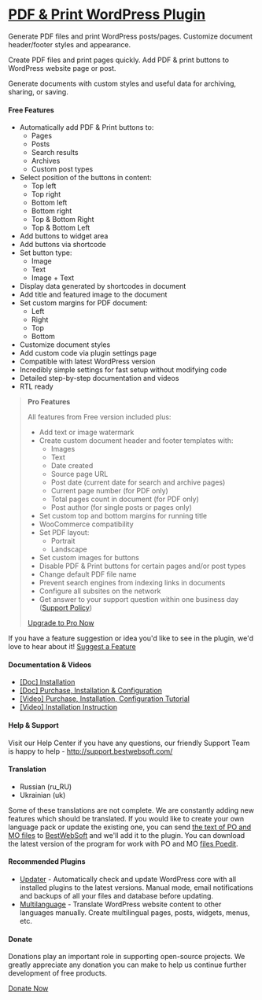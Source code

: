 <a href="https://bestwebsoft.com/products/wordpress/plugins/pdf-print/" target=_blank>PDF & Print WordPress Plugin</a>
========================

Generate PDF files and print WordPress posts/pages. Customize document header/footer styles and appearance.

<p>Create PDF files and print pages quickly. Add PDF &#38; print buttons to WordPress website page or post.</p>

<p>Generate documents with custom styles and useful data for archiving, sharing, or saving.</p>


<div class='video'></div>


<h4>Free Features</h4>

<ul>
<li>Automatically add PDF &#38; Print buttons to:

<ul>
<li>Pages</li>
<li>Posts</li>
<li>Search results</li>
<li>Archives</li>
<li>Custom post types</li>
</ul></li>
<li>Select position of the buttons in content:

<ul>
<li>Top left</li>
<li>Top right</li>
<li>Bottom left</li>
<li>Bottom right</li>
<li>Top &#38; Bottom Right</li>
<li>Top &#38; Bottom Left</li>
</ul></li>
<li>Add buttons to widget area</li>
<li>Add buttons via shortcode</li>
<li>Set button type:

<ul>
<li>Image</li>
<li>Text</li>
<li>Image + Text</li>
</ul></li>
<li>Display data generated by shortcodes in document</li>
<li>Add title and featured image to the document</li>
<li>Set custom margins for PDF document:

<ul>
<li>Left</li>
<li>Right</li>
<li>Top</li>
<li>Bottom</li>
</ul></li>
<li>Customize document styles</li>
<li>Add custom code via plugin settings page</li>
<li>Compatible with latest WordPress version</li>
<li>Incredibly simple settings for fast setup without modifying code</li>
<li>Detailed step-by-step documentation and videos</li>
<li>RTL ready</li>
</ul>

<blockquote>
  <p><strong>Pro Features</strong></p>
  
  <p>All features from Free version included plus:</p>
  
  <ul>
  <li>Add text or image watermark</li>
  <li>Create custom document header and footer templates with:
  
  <ul>
  <li>Images</li>
  <li>Text</li>
  <li>Date created</li>
  <li>Source page URL</li>
  <li>Post date (current date for search and archive pages)</li>
  <li>Current page number (for PDF only)</li>
  <li>Total pages count in document (for PDF only)</li>
  <li>Post author (for single posts or pages only)</li>
  </ul></li>
  <li>Set custom top and bottom margins for running title</li>
  <li>WooCommerce compatibility</li>
  <li>Set PDF layout:
  
  <ul>
  <li>Portrait</li>
  <li>Landscape</li>
  </ul></li>
  <li>Set custom images for buttons</li>
  <li>Disable PDF &#38; Print buttons for certain pages and/or post types</li>
  <li>Change default PDF file name</li>
  <li>Prevent search engines from indexing links in documents</li>
  <li>Configure all subsites on the network</li>
  <li>Get answer to your support question within one business day (<a href="http://bestwebsoft.com/support-policy/">Support Policy</a>)</li>
  </ul>
  
  <p><a href="http://bestwebsoft.com/products/wordpress/plugins/pdf-print/?k=6a544b359e625de8281a635315d84a70">Upgrade to Pro Now</a></p>
</blockquote>

<p>If you have a feature suggestion or idea you'd like to see in the plugin, we'd love to hear about it! <a href="http://support.bestwebsoft.com/hc/en-us/requests/new">Suggest a Feature</a></p>

<h4>Documentation &#38; Videos</h4>

<ul>
<li><a href="https://docs.google.com/document/d/1Wwins2PmrzAYiEgFZDtRzMNDq9Sr7XDeqjGNm7b-oi8/">[Doc] Installation</a></li>
<li><a href="https://docs.google.com/document/d/1VwxFpeduD20TsP_sG-kLWvN9x7_V50dQQuV-p8_Y18o/">[Doc] Purchase, Installation &#38; Configuration</a></li>
<li><a href="https://www.youtube.com/watch?v=K6aT6Ew9J0g">[Video] Purchase, Installation, Configuration Tutorial</a></li>
<li><a href="http://www.youtube.com/watch?v=E3w9ID3p2-A">[Video] Installation Instruction</a></li>
</ul>

<h4>Help &#38; Support</h4>

<p>Visit our Help Center if you have any questions, our friendly Support Team is happy to help - <a href="http://support.bestwebsoft.com/">http://support.bestwebsoft.com/</a></p>

<h4>Translation</h4>

<ul>
<li>Russian (ru_RU)</li>
<li>Ukrainian (uk)</li>
</ul>

<p>Some of these translations are not complete. We are constantly adding new features which should be translated. If you would like to create your own language pack or update the existing one, you can send <a href="http://codex.wordpress.org/Translating_WordPress">the text of PO and MO files</a> to <a href="http://support.bestwebsoft.com/hc/en-us/requests/new">BestWebSoft</a> and we'll add it to the plugin. You can download the latest version of the program for work with PO and MO <a href="http://www.poedit.net/download.php">files Poedit</a>.</p>

<h4>Recommended Plugins</h4>

<ul>
<li><a href="http://bestwebsoft.com/products/wordpress/plugins/updater/?k=d74ca3ffdf910e4ec8ee8774573e7b67">Updater</a> - Automatically check and update WordPress core with all installed plugins to the latest versions. Manual mode, email notifications and backups of all your files and database before updating.</li>
<li><a href="http://bestwebsoft.com/products/wordpress/plugins/multilanguage/?k=de96d16614089322ff4067a7868cf910">Multilanguage</a> - Translate WordPress website content to other languages manually. Create multilingual pages, posts, widgets, menus, etc.</li>
</ul>

<h4>Donate</h4>

<p>Donations play an important role in supporting open-source projects. We greatly appreciate any donation you can make to help us continue further development of free products.</p>

<p><a href="http://bestwebsoft.com/donate/">Donate Now</a></p>